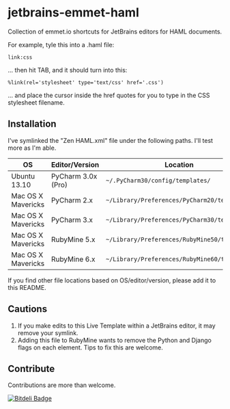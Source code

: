 jetbrains-emmet-haml
====================

Collection of emmet.io shortcuts for JetBrains editors for HAML documents.

For example, tyle this into a .haml file:

```
link:css
```

... then hit TAB, and it should turn into this:

```
%link(rel='stylesheet' type='text/css' href='.css')
```

... and place the cursor inside the href quotes for you to type in the CSS stylesheet filename.

Installation
------------

I've symlinked the "Zen HAML.xml" file under the following paths. I'll test more as I'm able.

| OS | Editor/Version | Location |
| --- | --- | --- |
| Ubuntu 13.10 | PyCharm 3.0x (Pro) | `~/.PyCharm30/config/templates/` |
| Mac OS X Mavericks | PyCharm 2.x | `~/Library/Preferences/PyCharm20/templates` |
| Mac OS X Mavericks | PyCharm 3.x | `~/Library/Preferences/PyCharm30/templates` |
| Mac OS X Mavericks | RubyMine 5.x | `~/Library/Preferences/RubyMine50/templates` |
| Mac OS X Mavericks | RubyMine 6.x | `~/Library/Preferences/RubyMine60/templates` |


If you find other file locations based on OS/editor/version, please add it to this README.

Cautions
--------
1. If you make edits to this Live Template within a JetBrains editor, it may remove your symlink.
1. Adding this file to RubyMine wants to remove the Python and Django flags on each element. Tips to fix this are welcome.

Contribute
----------
Contributions are more than welcome.



[![Bitdeli Badge](https://d2weczhvl823v0.cloudfront.net/iandouglas/jetbrains-emmet-haml/trend.png)](https://bitdeli.com/free "Bitdeli Badge")

